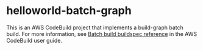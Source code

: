 # helloworld-batch-graph

This is an AWS CodeBuild project that implements a build-graph batch build. For more information, see [Batch build buildspec reference](https://docs.aws.amazon.com/codebuild/latest/userguide/batch-build-buildspec.html#build-spec.batch.build-graph) in the AWS CodeBuild user guide.
